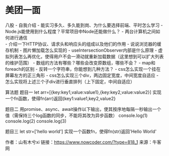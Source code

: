 # 美团一面

八股
\- 自我介绍
\- 能实习多久、多久能到岗、为什么要选择前端、平时怎么学习
\- Node.js能使用到什么程度？平常项目中Node还能做什么？
\- 两台计算机之间如何进行通信  
\- 介绍一下HTTP协议、请求头和响应头的组成以及他们的作用
\- 说说浏览器的缓存机制
\- 图片懒加载怎么实现的
\- useIntersectionObserver内部是什么原理
\- 虚拟列表怎么再优化，使得用户不会一滑动就重新加载数据（这里想到可以扩大列表的维护范围）
\- 数组的方法有哪些？哪些会改变原数组，哪些不会？
\- map和foreach的区别
\- 反转一个字符串，你能想到几种方法？
\- css怎么实现一个挂在屏幕左方的正三角形
\- css怎么实现三个div，两边固定宽度，中间宽度自适应
\- 怎么实现将上述三个子div进行垂直排列（上下固定，中间自适应）

算法题
题目一
let arr=[{key:key1,value:value1},{key:key2,value:value2}]
实现一个fn函数，使得fn(arr)返回{key1:value1,key2,value2}

题目二
用promise、async、await操作以下输出，使其按序地每隔一秒输出一个值（需保持三个log函数的同步，不能将其改为异步函数）
console.log(1)
console.log(2)
console.log(3)

题目三
let str=['hello world']
实现一个函数fn，使得fn(str)返回'Hello World'



作者：山有木兮xi
链接：https://www.nowcoder.com/?type=818_1
来源：牛客网